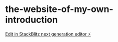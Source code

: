 # the-website-of-my-own-introduction

[Edit in StackBlitz next generation editor ⚡️](https://stackblitz.com/~/github.com/qiaotounihao/the-website-of-my-own-introduction)
